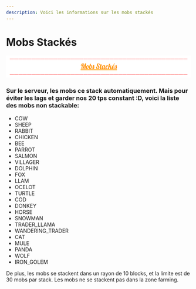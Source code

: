 ```yaml
---
description: Voici les informations sur les mobs stackés
---
```


# Mobs Stackés

![](../.gitbook/assets/capture-decran-2021-04-15-154242.png)

### Sur le serveur, les mobs ce stack automatiquement. Mais pour éviter les lags et garder nos 20 tps constant :D, voici la liste des mobs non stackable: 

* COW
* SHEEP
* RABBIT
* CHICKEN
* BEE
* PARROT
* SALMON
* VILLAGER
* DOLPHIN
* FOX
* LLAM
* OCELOT
* TURTLE
* COD
* DONKEY
* HORSE
* SNOWMAN
* TRADER\_LLAMA
* WANDERING\_TRADER
* CAT
* MULE
* PANDA
* WOLF
* IRON\_GOLEM

De plus, les mobs se stackent dans un rayon de 10 blocks, et la limite est de 30 mobs par stack. Les mobs ne se stackent pas dans la zone farming.

